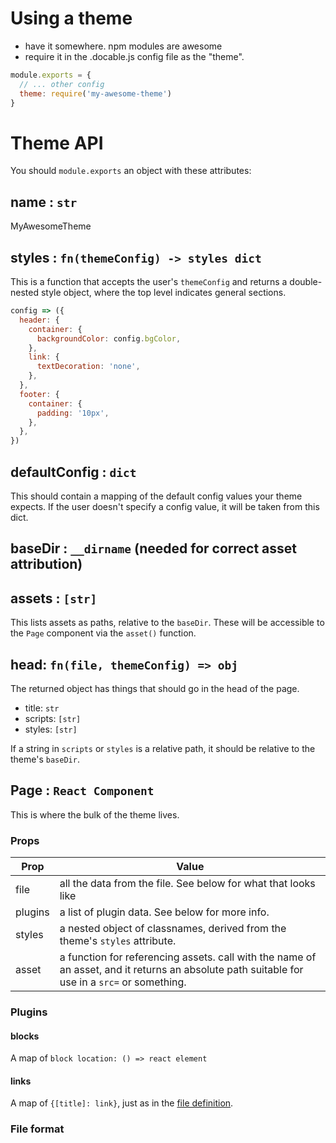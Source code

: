 <!--
---

type: page
title: Themes
subtitle: 'Personalize, Diversify'


---
-->

# Using a theme

- have it somewhere. npm modules are awesome
- require it in the .docable.js config file as the "theme".

```javascript
module.exports = {
  // ... other config
  theme: require('my-awesome-theme')
}
```

# Theme API
You should `module.exports` an object with these attributes:

## name : `str`
MyAwesomeTheme

## styles : `fn(themeConfig) -> styles dict`

This is a function that accepts the user's `themeConfig` and returns a double-nested style object, where the top level indicates general sections.

```javascript
config => ({
  header: {
    container: {
      backgroundColor: config.bgColor,
    },
    link: {
      textDecoration: 'none',
    },
  },
  footer: {
    container: {
      padding: '10px',
    },
  },
})
```

## defaultConfig : `dict`

This should contain a mapping of the default config values your theme expects. If the user doesn't specify a config value, it will be taken from this dict.

## baseDir : `__dirname` (needed for correct asset attribution)

## assets : `[str]`

This lists assets as paths, relative to the `baseDir`. These will be accessible to the `Page` component via the `asset()` function.

## head: `fn(file, themeConfig) => obj`

The returned object has things that should go in the head of the page.

- title: `str`
- scripts: `[str]`
- styles: `[str]`

If a string in `scripts` or `styles` is a relative path, it should be relative to the theme's `baseDir`.

## Page : `React Component`

This is where the bulk of the theme lives.

### Props

Prop|Value
-|-
file|all the data from the file. See below for what that looks like
plugins | a list of plugin data. See below for more info.
styles | a nested object of classnames, derived from the theme's `styles` attribute.
asset | a function for referencing assets. call with the name of an asset, and it returns an absolute path suitable for use in a `src=` or something.

### Plugins

#### blocks

A map of `block location: () => react element`

#### links

A map of `{[title]: link}`, just as in the [file definition](/writing.html).

### File format